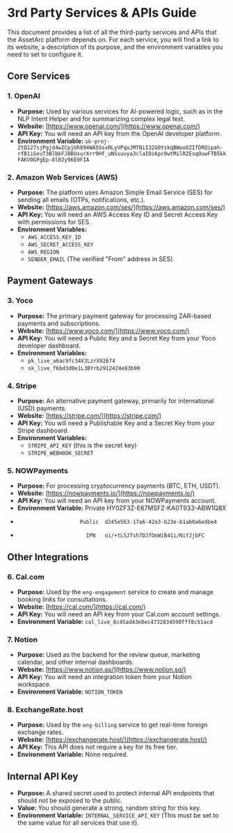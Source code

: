 # 3rd Party Services & APIs Guide

This document provides a list of all the third-party services and APIs that the AssetArc platform depends on. For each service, you will find a link to its website, a description of its purpose, and the environment variables you need to set to configure it.

## Core Services

### 1. OpenAI
*   **Purpose:** Used by various services for AI-powered logic, such as in the NLP Intent Helper and for summarizing complex legal text.
*   **Website:** [https://www.openai.com/](https://www.openai.com/)
*   **API Key:** You will need an API key from the OpenAI developer platform.
*   **Environment Variable:** `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`

### 2. Amazon Web Services (AWS)
*   **Purpose:** The platform uses Amazon Simple Email Service (SES) for sending all emails (OTPs, notifications, etc.).
*   **Website:** [https://aws.amazon.com/ses/](https://aws.amazon.com/ses/)
*   **API Key:** You will need an AWS Access Key ID and Secret Access Key with permissions for SES.
*   **Environment Variables:**
    *   `AWS_ACCESS_KEY_ID`
    *   `AWS_SECRET_ACCESS_KEY`
    *   `AWS_REGION`
    *   `SENDER_EMAIL` (The verified "From" address in SES).

## Payment Gateways

### 3. Yoco
*   **Purpose:** The primary payment gateway for processing ZAR-based payments and subscriptions.
*   **Website:** [https://www.yoco.com/](https://www.yoco.com/)
*   **API Key:** You will need a Public Key and a Secret Key from your Yoco developer dashboard.
*   **Environment Variables:**
    *   `pk_live_a6ac9fc34VJLzrX92674`
    *   `sk_live_f6bd3d0e1L3BYrb2912424e83b90`

### 4. Stripe
*   **Purpose:** An alternative payment gateway, primarily for international (USD) payments.
*   **Website:** [https://stripe.com/](https://stripe.com/)
*   **API Key:** You will need a Publishable Key and a Secret Key from your Stripe dashboard.
*   **Environment Variables:**
    *   `STRIPE_API_KEY` (this is the secret key)
    *   `STRIPE_WEBHOOK_SECRET`

### 5. NOWPayments
*   **Purpose:** For processing cryptocurrency payments (BTC, ETH, USDT).
*   **Website:** [https://nowpayments.io/](https://nowpayments.io/)
*   **API Key:** You will need an API key from your NOWPayments account.
*   **Environment Variable:** Private HY0ZF3Z-E67MSFZ-KA0T933-ABW1Q8X
*                         Public  d245e563-17a6-42a3-b23e-b1ab0a6edbe4
*                           IPN   oi/+tLSJTsh7DJfOnWiB41i/NiYJjbFC

## Other Integrations

### 6. Cal.com
*   **Purpose:** Used by the `eng-engagement` service to create and manage booking links for consultations.
*   **Website:** [https://cal.com/](https://cal.com/)
*   **API Key:** You will need an API key from your Cal.com account settings.
*   **Environment Variable:** `cal_live_8c45ad43e8ec4732834598fff8c51acd`

### 7. Notion
*   **Purpose:** Used as the backend for the review queue, marketing calendar, and other internal dashboards.
*   **Website:** [https://www.notion.so/](https://www.notion.so/)
*   **API Key:** You will need an integration token from your Notion workspace.
*   **Environment Variable:** `NOTION_TOKEN`

### 8. ExchangeRate.host
*   **Purpose:** Used by the `eng-billing` service to get real-time foreign exchange rates.
*   **Website:** [https://exchangerate.host/](https://exchangerate.host/)
*   **API Key:** This API does not require a key for its free tier.
*   **Environment Variable:** None required.

## Internal API Key

*   **Purpose:** A shared secret used to protect internal API endpoints that should not be exposed to the public.
*   **Value:** You should generate a strong, random string for this key.
*   **Environment Variable:** `INTERNAL_SERVICE_API_KEY` (This must be set to the same value for all services that use it).
